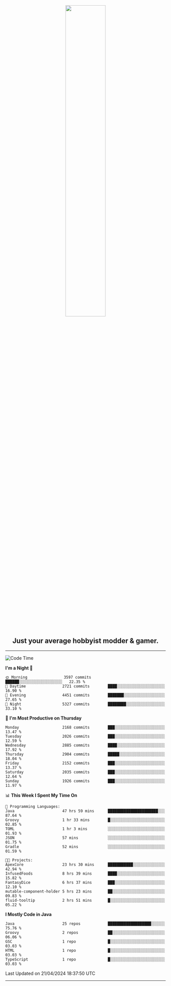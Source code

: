 <div align="center">
  <a href="https://apexmodder.xyz/"><img width="50%" height="50%" src="https://i.imgur.com/pc4HkGz.png"></a>
</div>
<h2 align="center">Just your average hobbyist modder & gamer.</h2>

---

<!--START_SECTION:waka-->
![Code Time](http://img.shields.io/badge/Code%20Time-1%2C107%20hrs%2037%20mins-blue)

**I'm a Night 🦉** 

```text
🌞 Morning                3597 commits        ██████░░░░░░░░░░░░░░░░░░░   22.35 % 
🌆 Daytime                2721 commits        ████░░░░░░░░░░░░░░░░░░░░░   16.90 % 
🌃 Evening                4451 commits        ███████░░░░░░░░░░░░░░░░░░   27.65 % 
🌙 Night                  5327 commits        ████████░░░░░░░░░░░░░░░░░   33.10 % 
```
📅 **I'm Most Productive on Thursday** 

```text
Monday                   2168 commits        ███░░░░░░░░░░░░░░░░░░░░░░   13.47 % 
Tuesday                  2026 commits        ███░░░░░░░░░░░░░░░░░░░░░░   12.59 % 
Wednesday                2885 commits        ████░░░░░░░░░░░░░░░░░░░░░   17.92 % 
Thursday                 2904 commits        █████░░░░░░░░░░░░░░░░░░░░   18.04 % 
Friday                   2152 commits        ███░░░░░░░░░░░░░░░░░░░░░░   13.37 % 
Saturday                 2035 commits        ███░░░░░░░░░░░░░░░░░░░░░░   12.64 % 
Sunday                   1926 commits        ███░░░░░░░░░░░░░░░░░░░░░░   11.97 % 
```


📊 **This Week I Spent My Time On** 

```text
💬 Programming Languages: 
Java                     47 hrs 59 mins      ██████████████████████░░░   87.64 % 
Groovy                   1 hr 33 mins        █░░░░░░░░░░░░░░░░░░░░░░░░   02.85 % 
TOML                     1 hr 3 mins         ░░░░░░░░░░░░░░░░░░░░░░░░░   01.93 % 
JSON                     57 mins             ░░░░░░░░░░░░░░░░░░░░░░░░░   01.75 % 
Gradle                   52 mins             ░░░░░░░░░░░░░░░░░░░░░░░░░   01.59 % 

🐱‍💻 Projects: 
ApexCore                 23 hrs 30 mins      ███████████░░░░░░░░░░░░░░   42.94 % 
InfusedFoods             8 hrs 39 mins       ████░░░░░░░░░░░░░░░░░░░░░   15.82 % 
FantasyDice              6 hrs 37 mins       ███░░░░░░░░░░░░░░░░░░░░░░   12.10 % 
mutable-component-holder 5 hrs 23 mins       ██░░░░░░░░░░░░░░░░░░░░░░░   09.83 % 
fluid-tooltip            2 hrs 51 mins       █░░░░░░░░░░░░░░░░░░░░░░░░   05.22 % 
```

**I Mostly Code in Java** 

```text
Java                     25 repos            ███████████████████░░░░░░   75.76 % 
Groovy                   2 repos             ██░░░░░░░░░░░░░░░░░░░░░░░   06.06 % 
GSC                      1 repo              █░░░░░░░░░░░░░░░░░░░░░░░░   03.03 % 
HTML                     1 repo              █░░░░░░░░░░░░░░░░░░░░░░░░   03.03 % 
TypeScript               1 repo              █░░░░░░░░░░░░░░░░░░░░░░░░   03.03 % 
```




 Last Updated on 21/04/2024 18:37:50 UTC
<!--END_SECTION:waka-->

---
